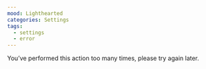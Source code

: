 ```yaml
---
mood: Lighthearted
categories: Settings
tags:
  - settings
  - error
---
```

You’ve performed this action too many times, please try again later.
